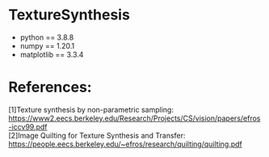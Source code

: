 # TextureSynthesis

- python == 3.8.8
- numpy == 1.20.1
- matplotlib == 3.3.4


# References:
[1]Texture synthesis by non-parametric sampling: https://www2.eecs.berkeley.edu/Research/Projects/CS/vision/papers/efros-iccv99.pdf  
[2]Image Quilting for Texture Synthesis and Transfer: https://people.eecs.berkeley.edu/~efros/research/quilting/quilting.pdf
